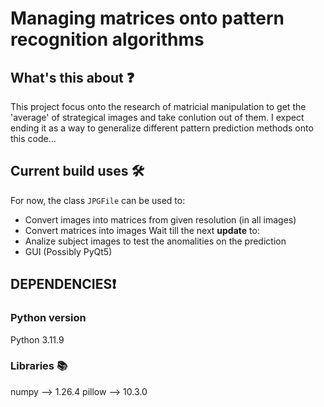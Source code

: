 # Managing matrices onto pattern recognition algorithms

## __What's this about__ ❓
<p> This project focus onto the research of matricial manipulation to get the 'average' of strategical images and take conlution out of them. I expect ending it as a way to generalize different pattern prediction methods onto this code...</p>

## __Current build uses__ 🛠️
For now, the class ```JPGFile``` can be used to:
- Convert images into matrices from given resolution (in all images)
- Convert matrices into images
Wait till the next __update__ to:
- Analize subject images to test the anomalities on the prediction
- GUI (Possibly PyQt5)

## **DEPENDENCIES**❗
### Python version
Python 3.11.9
### Libraries 📚
<p>numpy --> 1.26.4
pillow --> 10.3.0</p>

